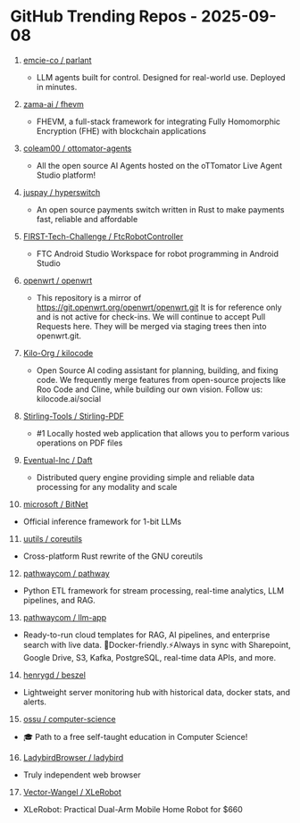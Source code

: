 # GitHub Trending Repos - 2025-09-08

1. [emcie-co /    parlant](https://github.com/emcie-co/parlant)
   - LLM agents built for control. Designed for real-world use. Deployed in minutes.

2. [zama-ai /    fhevm](https://github.com/zama-ai/fhevm)
   - FHEVM, a full-stack framework for integrating Fully Homomorphic Encryption (FHE) with blockchain applications

3. [coleam00 /    ottomator-agents](https://github.com/coleam00/ottomator-agents)
   - All the open source AI Agents hosted on the oTTomator Live Agent Studio platform!

4. [juspay /    hyperswitch](https://github.com/juspay/hyperswitch)
   - An open source payments switch written in Rust to make payments fast, reliable and affordable

5. [FIRST-Tech-Challenge /    FtcRobotController](https://github.com/FIRST-Tech-Challenge/FtcRobotController)
   - FTC Android Studio Workspace for robot programming in Android Studio

6. [openwrt /    openwrt](https://github.com/openwrt/openwrt)
   - This repository is a mirror of https://git.openwrt.org/openwrt/openwrt.git It is for reference only and is not active for check-ins. We will continue to accept Pull Requests here. They will be merged via staging trees then into openwrt.git.

7. [Kilo-Org /    kilocode](https://github.com/Kilo-Org/kilocode)
   - Open Source AI coding assistant for planning, building, and fixing code. We frequently merge features from open-source projects like Roo Code and Cline, while building our own vision. Follow us: kilocode.ai/social

8. [Stirling-Tools /    Stirling-PDF](https://github.com/Stirling-Tools/Stirling-PDF)
   - #1 Locally hosted web application that allows you to perform various operations on PDF files

9. [Eventual-Inc /    Daft](https://github.com/Eventual-Inc/Daft)
   - Distributed query engine providing simple and reliable data processing for any modality and scale

10. [microsoft /    BitNet](https://github.com/microsoft/BitNet)
   - Official inference framework for 1-bit LLMs

11. [uutils /    coreutils](https://github.com/uutils/coreutils)
   - Cross-platform Rust rewrite of the GNU coreutils

12. [pathwaycom /    pathway](https://github.com/pathwaycom/pathway)
   - Python ETL framework for stream processing, real-time analytics, LLM pipelines, and RAG.

13. [pathwaycom /    llm-app](https://github.com/pathwaycom/llm-app)
   - Ready-to-run cloud templates for RAG, AI pipelines, and enterprise search with live data. 🐳Docker-friendly.⚡Always in sync with Sharepoint, Google Drive, S3, Kafka, PostgreSQL, real-time data APIs, and more.

14. [henrygd /    beszel](https://github.com/henrygd/beszel)
   - Lightweight server monitoring hub with historical data, docker stats, and alerts.

15. [ossu /    computer-science](https://github.com/ossu/computer-science)
   - 🎓 Path to a free self-taught education in Computer Science!

16. [LadybirdBrowser /    ladybird](https://github.com/LadybirdBrowser/ladybird)
   - Truly independent web browser

17. [Vector-Wangel /    XLeRobot](https://github.com/Vector-Wangel/XLeRobot)
   - XLeRobot: Practical Dual-Arm Mobile Home Robot for $660


